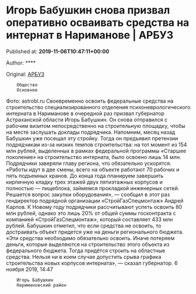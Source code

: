 
# Игорь Бабушкин снова призвал оперативно осваивать средства на интернат в Нариманове | АРБУЗ

Published at: **2019-11-06T10:47:11+00:00**

Author: ****

Original: [АРБУЗ](https://arbuztoday.ru/igor-babushkin-snova-prizval-operativno-osvaivat-sredstva-na-internat-v-narimanove/)


        Общество
        Основное
      
Фото: astrobl.ru
Своевременно освоить федеральные средства на строительство специализированного отделения психоневрологического интерната в Нариманове в очередной раз призвал губернатор Астраханской области Игорь Бабушкин. Он снова отправился с рабочим визитом непосредственно на строительную площадку, чтобы на месте заслушать доклады подрядчика.
Напомним, месяц назад Бабушкин уже посещал эту стройку. Тогда он предъявил претензии подрядчикам из-за низких темпов строительства: на тот момент из 154 млн рублей, выделенных в рамках федеральной программы «Старшее поколение» на строительство интерната, было освоено лишь 14 млн. Подрядчики заверяли главу региона, что обязательно ускорятся.
«Работы идут в две смены, всего на объекте работают 70 рабочих и пять подъемных кранов. До конца года планируем завершить кирпичную кладку трех этажей двух пятиэтажных корпусов и полностью — пищеблока, займемся прокладкой инженерных сетей. Решается вопрос закупки оборудования», — сообщил в этот раз гендиректор подрядной организации «СтройГазСпецмонтаж» Андрей Карпов.
К Новому году подрядчики рассчитывают успеть освоить 80 млн рублей, однако это лишь 20% от общей суммы госконтракта с компанией «СтройГазСпецмонтаж», который составляет 433 млн рублей. Бабушкин отметил, что если средства не освоить, то достраивать объект придется уже на деньги регионального бюджета.
«Эти средства необходимо обязательно освоить. Иначе потеряем деньги, которые выделяются на строительство этого объекта из федерального бюджета. Тогда придётся строить на областные средства. Нельзя ни в коем случае допустить срыва графика строительства новых корпусов интерната», — сказал губернатор.
6 ноября 2019, 14:47

        Игорь Бабушкин
        Наримановский район
      
